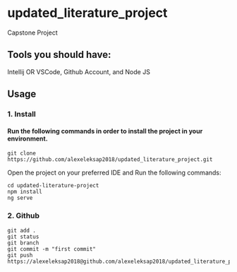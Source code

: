 # updated_literature_project

Capstone Project

## Tools you should have:

Intellij OR VSCode,
Github Account, and
Node JS

## Usage

### 1. Install

#### Run the following commands in order to install the project in your environment.

```
git clone https://github.com/alexeleksap2018/updated_literature_project.git
```
Open the project on your preferred IDE and Run the following commands:
```
cd updated-literature-project
npm install
ng serve
```


### 2. Github
```
git add . 
git status
git branch
git commit -m "first commit"
git push  https://alexeleksap2018@github.com/alexeleksap2018/updated_literature_project.git   
```